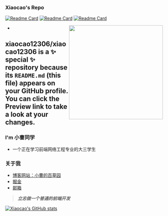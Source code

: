 ### Xiaocao's Repo
[![Readme Card](https://github-readme-stats.vercel.app/api/pin/?username=xiaocao12306&repo=MyBlog)](https://github.com/xiaocao12306/MyBlog)
[![Readme Card](https://github-readme-stats.vercel.app/api/pin/?username=xiaocao12306&repo=Fpga_defect_detection_system)](https://github.com/xiaocao12306/Fpga_defect_detection_system)
[![Readme Card](https://github-readme-stats.vercel.app/api/pin/?username=xiaocao12306&repo=Vue3-TailwindscssTemplate)](https://github.com/xiaocao12306/Vue3-TailwindscssTemplate)

<img align="right" src="https://pic-xiaocao123-1304191709.cos.ap-guangzhou.myqcloud.com/GitHub.jpg" width="300px" height="300px" />

-
xiaocao12306/xiaocao12306 is a ✨ special ✨ repository because its `README.md` (this file) appears on your GitHub profile.
You can click the Preview link to take a look at your changes.
-

### I'm 小曹同学
- 一个正在学习前端网络工程专业的大三学生

### 关于我
- [博客网站：小曹的百草园](https://www.xiaocao.cloud)
- [掘金](https://juejin.cn/user/3342149723885038)
- [邮箱](3027478654@qq.com)

> ***立志做一个普通的前端开发***

[![Xiaocao's GitHub stats](https://github-readme-stats.vercel.app/api?username=xiaocao12306&show_icons=true)](https://github.com/xiaocao12306/github-readme-stats)
